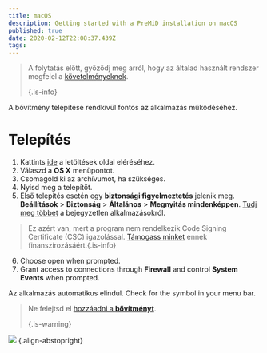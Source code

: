```yaml
---
title: macOS
description: Getting started with a PreMiD installation on macOS
published: true
date: 2020-02-12T22:08:37.439Z
tags:
---
```


> A folytatás előtt, győződj meg arról, hogy az általad használt rendszer megfelel a [követelményeknek](/install/requirements). 
> 
> {.is-info}

A bővítmény telepítése rendkívül fontos az alkalmazás működéséhez.

# Telepítés
1. Kattints [ide](https://premid.app/downloads) a letöltések oldal eléréséhez.
2. Válaszd a **OS X** menüpontot.
3. Csomagold ki az archívumot, ha szükséges.
4. Nyisd meg a telepítőt.
5. Első telepítés esetén egy **biztonsági figyelmeztetés** jelenik meg. **Beállítások** > **Biztonság** > **Általános** > **Megnyitás mindenképpen**. [Tudj meg többet](https://support.apple.com/guide/mac-help/open-a-mac-app-from-an-unidentified-developer-mh40616/mac) a bejegyzetlen alkalmazásokról.
> Ez azért van, mert a program nem rendelkezik Code Signing Certificate (CSC) igazolással. [Támogass minket](https://www.patreon.com/Timeraa) ennek finanszírozásáért.{.is-info}
6. Choose open when prompted.
7. Grant access to connections through **Firewall** and control **System Events** when prompted.

Az alkalmazás automatikus elindul. Check for the symbol in your menu bar.

> Ne felejtsd el [hozzáadni a **bővítményt**](/install). 
> 
> {.is-warning}

![](https://img.icons8.com/color/2x/mac-logo.png) {.align-abstopright}